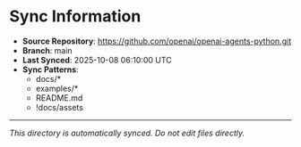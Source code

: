 # Sync Information

- **Source Repository**: https://github.com/openai/openai-agents-python.git
- **Branch**: main
- **Last Synced**: 2025-10-08 06:10:00 UTC
- **Sync Patterns**:
  - docs/*
  - examples/*
  - README.md
  - !docs/assets

---
*This directory is automatically synced. Do not edit files directly.*
